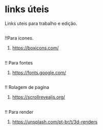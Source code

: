 # links úteis
Links uteis para trabalho e edição.

 ##
 !!Para icones.
 1. https://boxicons.com/

 ##
 !! Para fontes
1.  https://fonts.google.com/

 ##
!! Rolagem de pagina 
1. https://scrollrevealjs.org/

 ##
!! Para render
1. https://unsplash.com/pt-br/t/3d-renders
   

